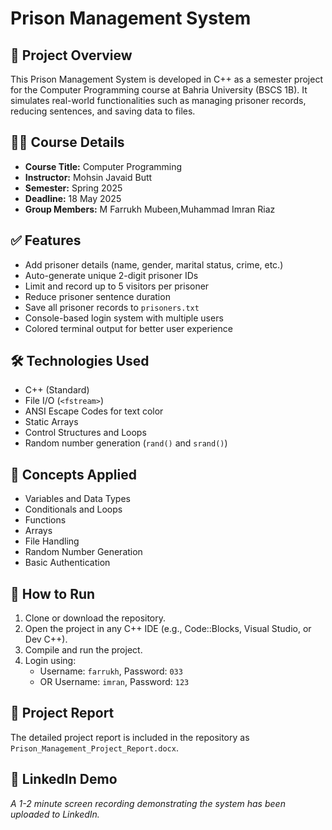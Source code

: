 # Prison Management System

## 📘 Project Overview

This Prison Management System is developed in C++ as a semester project for the Computer Programming course at Bahria University (BSCS 1B). It simulates real-world functionalities such as managing prisoner records, reducing sentences, and saving data to files.

## 👨‍🏫 Course Details

- **Course Title:** Computer Programming  
- **Instructor:** Mohsin Javaid Butt  
- **Semester:** Spring 2025  
- **Deadline:** 18 May 2025  
- **Group Members:** M Farrukh Mubeen,Muhammad Imran Riaz

## ✅ Features

- Add prisoner details (name, gender, marital status, crime, etc.)
- Auto-generate unique 2-digit prisoner IDs
- Limit and record up to 5 visitors per prisoner
- Reduce prisoner sentence duration
- Save all prisoner records to `prisoners.txt`
- Console-based login system with multiple users
- Colored terminal output for better user experience

## 🛠 Technologies Used

- C++ (Standard)
- File I/O (`<fstream>`)
- ANSI Escape Codes for text color
- Static Arrays
- Control Structures and Loops
- Random number generation (`rand()` and `srand()`)

## 🧠 Concepts Applied

- Variables and Data Types
- Conditionals and Loops
- Functions
- Arrays
- File Handling
- Random Number Generation
- Basic Authentication

## 📁 How to Run

1. Clone or download the repository.
2. Open the project in any C++ IDE (e.g., Code::Blocks, Visual Studio, or Dev C++).
3. Compile and run the project.
4. Login using:
   - Username: `farrukh`, Password: `033`
   - OR Username: `imran`, Password: `123`

## 📄 Project Report

The detailed project report is included in the repository as `Prison_Management_Project_Report.docx`.

## 🎥 LinkedIn Demo

_A 1-2 minute screen recording demonstrating the system has been uploaded to LinkedIn._


